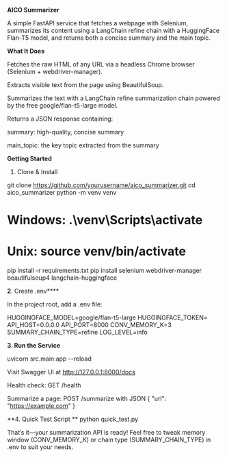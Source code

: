 **AICO Summarizer**

A simple FastAPI service that fetches a webpage with Selenium, summarizes its content using a LangChain refine chain with a HuggingFace Flan-T5 model, and returns both a concise summary and the main topic.

**What It Does**

Fetches the raw HTML of any URL via a headless Chrome browser (Selenium + webdriver-manager).

Extracts visible text from the page using BeautifulSoup.

Summarizes the text with a LangChain refine summarization chain powered by the free google/flan-t5-large model.

Returns a JSON response containing:

summary: high-quality, concise summary

main_topic: the key topic extracted from the summary

**Getting Started**

1. Clone & Install

git clone https://github.com/yourusername/aico_summarizer.git
cd aico_summarizer
python -m venv venv
# Windows: .\\venv\\Scripts\\activate
# Unix: source venv/bin/activate
pip install -r requirements.txt
pip install selenium webdriver-manager beautifulsoup4 langchain-huggingface

**2**. Create .env****

In the project root, add a .env file:

HUGGINGFACE_MODEL=google/flan-t5-large
HUGGINGFACE_TOKEN=
API_HOST=0.0.0.0
API_PORT=8000
CONV_MEMORY_K=3
SUMMARY_CHAIN_TYPE=refine
LOG_LEVEL=info

**3. Run the Service**

uvicorn src.main:app --reload

Visit Swagger UI at http://127.0.0.1:8000/docs

Health check: GET /health

Summarize a page: POST /summarize with JSON { "url": "https://example.com" }

**4. Quick Test Script
**
python quick_test.py

That’s it—your summarization API is ready! Feel free to tweak memory window (CONV_MEMORY_K) or chain type (SUMMARY_CHAIN_TYPE) in .env to suit your needs.
